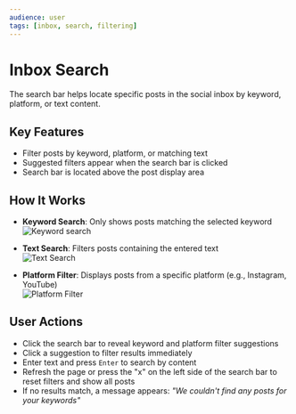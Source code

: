 ```yaml
---
audience: user
tags: [inbox, search, filtering]
---
```


# Inbox Search

The search bar helps locate specific posts in the social inbox by keyword, platform, or text content.

## Key Features

- Filter posts by keyword, platform, or matching text
- Suggested filters appear when the search bar is clicked
- Search bar is located above the post display area

## How It Works

- **Keyword Search**: Only shows posts matching the selected keyword  
  ![Keyword search](https://github.com/user-attachments/assets/0a55e945-d050-40fb-b0bf-b48909834770)

- **Text Search**: Filters posts containing the entered text  
  ![Text Search](https://github.com/user-attachments/assets/3e27402b-4f32-449e-a16e-9ea20c21032e)

- **Platform Filter**: Displays posts from a specific platform (e.g., Instagram, YouTube)  
  ![Platform Filter](https://github.com/user-attachments/assets/f34fb81e-2ed3-401e-9d4d-3050cdb4779b)

## User Actions

- Click the search bar to reveal keyword and platform filter suggestions
- Click a suggestion to filter results immediately
- Enter text and press `Enter` to search by content
- Refresh the page or press the "x" on the left side of the search bar to reset filters and show all posts
- If no results match, a message appears: *"We couldn't find any posts for your keywords"*
